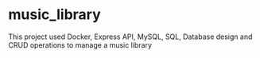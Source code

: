 # music_library

This project used Docker, Express API, MySQL, SQL, Database design and CRUD operations to manage a music library 
